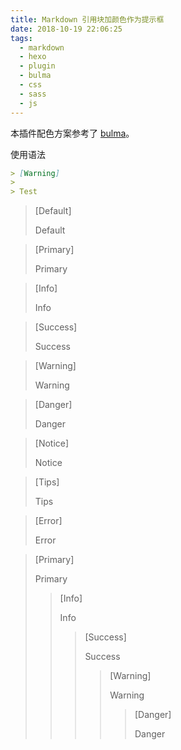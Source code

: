```yaml
---
title: Markdown 引用块加颜色作为提示框
date: 2018-10-19 22:06:25
tags:
  - markdown
  - hexo
  - plugin
  - bulma
  - css
  - sass
  - js
---
```


本插件配色方案参考了 [bulma]。

使用语法

```markdown
> [Warning]
>
> Test
```

> [Default]
>
> Default

> [Primary]
>
> Primary

> [Info]
>
> Info

> [Success]
>
> Success

> [Warning]
>
> Warning

> [Danger]
>
> Danger

> [Notice]
>
> Notice

> [Tips]
>
> Tips

> [Error]
>
> Error

> [Primary]
>
> Primary
> 
> > [Info]
> >
> > Info
> > 
> > > [Success]
> > >
> > > Success
> > > 
> > > > [Warning]
> > > >
> > > > Warning
> > > > 
> > > > > [Danger]
> > > > >
> > > > > Danger

[bulma]: https://bulma.io/
